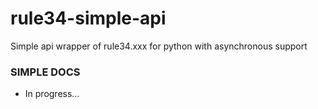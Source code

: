 # rule34-simple-api
Simple api wrapper of rule34.xxx for python with asynchronous support

### SIMPLE DOCS
 - In progress...

